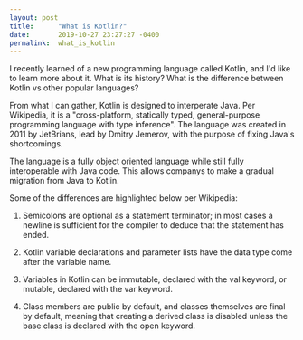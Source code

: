 ```yaml
---
layout: post
title:      "What is Kotlin?"
date:       2019-10-27 23:27:27 -0400
permalink:  what_is_kotlin
---
```



I recently learned of a new programming language called Kotlin, and I'd like to learn more about it.  What is its history?  What is the difference between Kotlin vs other popular languages?

From what I can gather, Kotlin is designed to interperate Java.  Per Wikipedia, it is a "cross-platform, statically typed, general-purpose programming language with type inference".  The language was created in 2011 by JetBrians, lead by Dmitry Jemerov, with the purpose of fixing Java's shortcomings.

The language is a fully object oriented language while still fully interoperable with Java code.  This allows companys to make a gradual migration from Java to Kotlin.

Some of the differences are highlighted below per Wikipedia:

1) Semicolons are optional as a statement terminator; in most cases a newline is sufficient for the compiler to deduce that the statement has ended.

2) Kotlin variable declarations and parameter lists have the data type come after the variable name.

3) Variables in Kotlin can be immutable, declared with the val keyword, or mutable, declared with the var keyword.

4) Class members are public by default, and classes themselves are final by default, meaning that creating a derived class is disabled unless the base class is declared with the open keyword.
